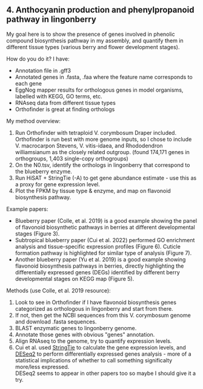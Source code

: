 ## 4. Anthocyanin production and phenylpropanoid pathway in lingonberry
My goal here is to show the presence of genes involved in phenolic compound biosynthesis pathway in my assembly, and quantify them in different tissue types (various berry and flower development stages).

How do you do it? 
I have: 
- Annotation file in .gff3 
- Annotated genes in .fasta, .faa where the feature name corresponds to each gene
- EggNog mapper results for orthologous genes in model organisms, labelled with KEGG, GO terms, etc. 
- RNAseq data from different tissue types
- Orthofinder is great at finding orthologs

My method overview: 
1. Run Orthofinder with tetraploid V. corymbosum Draper included. Orthofinder is run best with more genome inputs, so I chose to include V. macrocarpon Stevens, V. vitis-idaea, and Rhododendron williamsianum as the closely related outgroup. (found 174,171 genes in orthogroups, 1,403 single-copy orthogroups)
2. On the N0.tsv, identify the orthologs in lingonberry that correspond to the blueberry enzyme. 
3. Run HiSAT + StringTie (-A) to get gene abundance estimate - use this as a proxy for gene expression level. 
4. Plot the FPKM by tissue type & enzyme, and map on flavonoid biosynthesis pathway. 


Example papers: 
- Blueberry paper (Colle, et al. 2019) is a good example showing the panel of flavonoid biosynthetic pathways in berries at different developmental stages (Figure 3). 
- Subtropical blueberry paper (Cui et al. 2022) performed GO enrichment analysis and tissue-specific expression profiles (Figure 6). Cuticle formation pathway is highlighted for similar type of analysis (Figure 7). 
- Another blueberry paper (Yu et al. 2019) is a good example showing flavonoid biosynthesis pathways in berries, directly highlighting the differentially expressed genes (DEGs) identified by different berry developmental stages on KEGG map (Figure 5).

Methods (use Colle, et al. 2019 resource): 
1. Look to see in Orthofinder if I have flavonoid biosynthesis genes categorized as orthologous in lingonberry and start from there. 
2. If not, then get the NCBI sequences from this V. corymbosum genome and download .fasta sequences. 
3. BLAST enzymatic genes to lingonberry genome. 
4. Annotate those genes with obvious "genes" annotation. 
5. Align RNAseq to the genome, try to quantify expression levels. 
6. Cui et al. used [StringTie](https://ccb.jhu.edu/software/stringtie/) to calculate the gene expression levels, and [DESeq2](http://bioconductor.org/packages/devel/bioc/vignettes/DESeq2/inst/doc/DESeq2.html) to perform differentially expressed genes analysis - more of a statistical implications of whether to call something significalty more/less expressed. \
DESeq2 seems to appear in other papers too so maybe I should give it a try. 


